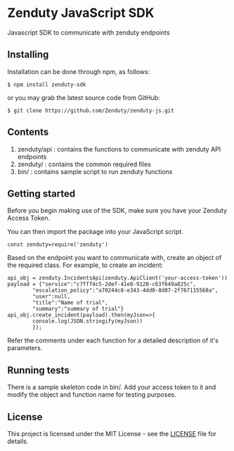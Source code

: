 # Zenduty JavaScript SDK

Javascript SDK to communicate with zenduty endpoints

## Installing

Installation can be done through npm, as follows:
```
$ npm install zenduty-sdk
```
or you may grab the latest source code from GitHub:
```
$ git clone https://github.com/Zenduty/zenduty-js.git
```
<python3 setup.py install>

## Contents
1) zenduty/api : contains the functions to communicate with zenduty API endpoints
2) zenduty/    : contains the common required files
3) bin/		   : contains sample script to run zenduty functions

## Getting started

Before you begin making use of the SDK, make sure you have your Zenduty Access Token.

You can then import the package into your JavaScript script.
```
const zenduty=require('zenduty')
```
Based on the endpoint you want to communicate with, create an object of the required class. For example, to create an incident:
```
api_obj = zenduty.IncidentsApi(zenduty.ApiClient('your-access-token'))
payload = {"service":"c7fff4c5-2def-41e8-9120-c63f649a825c",
        "escalation_policy":"a70244c8-e343-4dd0-8d87-2f767115568a",
        "user":null,
        "title":"Name of trial",
        "summary":"summary of trial"}
api_obj.create_incident(payload).then(myJson=>{
        console.log(JSON.stringify(myJson))
        });
```
Refer the comments under each function for a detailed description of it's parameters.
<It is important to note that each function returns a urllib3.response.HTTPResponse object.>

## Running tests

There is a sample skeleton code in bin/. Add your access token to it and modify the object and function name for testing purposes.

## License

This project is licensed under the MIT License - see the [LICENSE](LICENSE) file for details.

